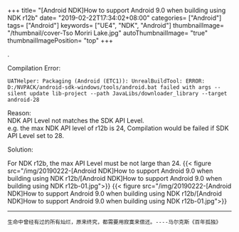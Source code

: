 +++
title= "[Android NDK]How to support Android 9.0 when building using NDK r12b"
date= "2019-02-22T17:34:02+08:00"
categories= ["Android"]
tags= ["Android"]
keywords= ["UE4", "NDK", "Android"]
thumbnailImage= "/thumbnail/cover-Tso Moriri Lake.jpg"
autoThumbnailImage= "true"
thumbnailImagePosition= "top"
+++

.
<!--more-->
Compilation Error:

	UATHelper: Packaging (Android (ETC1)): UnrealBuildTool: ERROR: D:/NVPACK/android-sdk-windows/tools/android.bat failed with args --silent update lib-project --path JavaLibs/downloader_library --target android-28
	
Reason:  
NDK API Level not matches the SDK API Level.  
e.g. the max NDK API level of r12b is 24, Compilation would be failed if SDK API Level set to 28.

Solution:  

For NDK r12b, the max API Level must be not large than 24.
{{< figure src="/img/20190222-[Android NDK]How to support Android 9.0 when building using NDK r12b/[Android NDK]How to support Android 9.0 when building using NDK r12b-01.jpg">}}
{{< figure src="/img/20190222-[Android NDK]How to support Android 9.0 when building using NDK r12b/[Android NDK]How to support Android 9.0 when building using NDK r12b-01.jpg">}}

***
`生命中曾经有过的所有灿烂，原来终究，都需要用寂寞来偿还。----马尔克斯《百年孤独》`